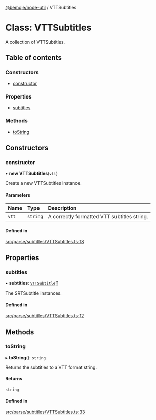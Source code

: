 [@bemoje/node-util](/docs/md/index.md) / VTTSubtitles

# Class: VTTSubtitles

A collection of VTTSubtitles.

## Table of contents

### Constructors

- [constructor](/docs/md/classes/VTTSubtitles.md#constructor)

### Properties

- [subtitles](/docs/md/classes/VTTSubtitles.md#subtitles)

### Methods

- [toString](/docs/md/classes/VTTSubtitles.md#tostring)

## Constructors

### constructor

• **new VTTSubtitles**(`vtt`)

Create a new VTTSubtitles instance.

#### Parameters

| Name | Type | Description |
| :------ | :------ | :------ |
| `vtt` | `string` | A correctly formatted VTT subtitles string. |

#### Defined in

[src/parse/subtitles/VTTSubtitles.ts:18](https://github.com/bemoje/bemoje-node-util/blob/b545282/src/parse/subtitles/VTTSubtitles.ts#L18)

## Properties

### subtitles

• **subtitles**: [`VTTSubtitle`](/docs/md/classes/VTTSubtitle.md)[]

The SRTSubtitle instances.

#### Defined in

[src/parse/subtitles/VTTSubtitles.ts:12](https://github.com/bemoje/bemoje-node-util/blob/b545282/src/parse/subtitles/VTTSubtitles.ts#L12)

## Methods

### toString

▸ **toString**(): `string`

Returns the subtitles to a VTT format string.

#### Returns

`string`

#### Defined in

[src/parse/subtitles/VTTSubtitles.ts:33](https://github.com/bemoje/bemoje-node-util/blob/b545282/src/parse/subtitles/VTTSubtitles.ts#L33)
